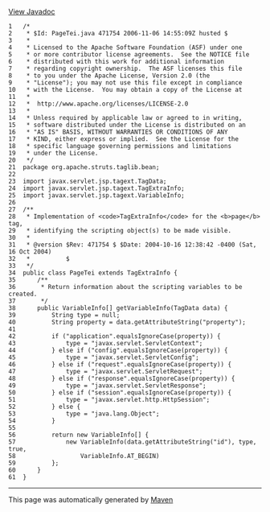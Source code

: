 [View Javadoc](../../../../../../apidocs/org/apache/struts/taglib/bean/PageTei.html.md)


    1   /*
    2    * $Id: PageTei.java 471754 2006-11-06 14:55:09Z husted $
    3    *
    4    * Licensed to the Apache Software Foundation (ASF) under one
    5    * or more contributor license agreements.  See the NOTICE file
    6    * distributed with this work for additional information
    7    * regarding copyright ownership.  The ASF licenses this file
    8    * to you under the Apache License, Version 2.0 (the
    9    * "License"); you may not use this file except in compliance
    10   * with the License.  You may obtain a copy of the License at
    11   *
    12   *  http://www.apache.org/licenses/LICENSE-2.0
    13   *
    14   * Unless required by applicable law or agreed to in writing,
    15   * software distributed under the License is distributed on an
    16   * "AS IS" BASIS, WITHOUT WARRANTIES OR CONDITIONS OF ANY
    17   * KIND, either express or implied.  See the License for the
    18   * specific language governing permissions and limitations
    19   * under the License.
    20   */
    21  package org.apache.struts.taglib.bean;
    22  
    23  import javax.servlet.jsp.tagext.TagData;
    24  import javax.servlet.jsp.tagext.TagExtraInfo;
    25  import javax.servlet.jsp.tagext.VariableInfo;
    26  
    27  /**
    28   * Implementation of <code>TagExtraInfo</code> for the <b>page</b> tag,
    29   * identifying the scripting object(s) to be made visible.
    30   *
    31   * @version $Rev: 471754 $ $Date: 2004-10-16 12:38:42 -0400 (Sat, 16 Oct 2004)
    32   *          $
    33   */
    34  public class PageTei extends TagExtraInfo {
    35      /**
    36       * Return information about the scripting variables to be created.
    37       */
    38      public VariableInfo[] getVariableInfo(TagData data) {
    39          String type = null;
    40          String property = data.getAttributeString("property");
    41  
    42          if ("application".equalsIgnoreCase(property)) {
    43              type = "javax.servlet.ServletContext";
    44          } else if ("config".equalsIgnoreCase(property)) {
    45              type = "javax.servlet.ServletConfig";
    46          } else if ("request".equalsIgnoreCase(property)) {
    47              type = "javax.servlet.ServletRequest";
    48          } else if ("response".equalsIgnoreCase(property)) {
    49              type = "javax.servlet.ServletResponse";
    50          } else if ("session".equalsIgnoreCase(property)) {
    51              type = "javax.servlet.http.HttpSession";
    52          } else {
    53              type = "java.lang.Object";
    54          }
    55  
    56          return new VariableInfo[] {
    57              new VariableInfo(data.getAttributeString("id"), type, true,
    58                  VariableInfo.AT_BEGIN)
    59          };
    60      }
    61  }

------------------------------------------------------------------------

This page was automatically generated by [Maven](http://maven.apache.org/)
